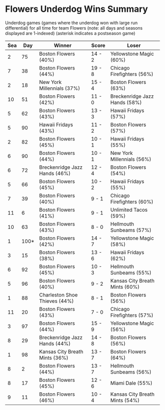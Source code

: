 # Flowers Underdog Wins Summary



Underdog games (games where the underdog won with large run differential) for all time for team Flowers (note: all days and seasons displayed are 1-indexed) (asterisk indicates a postseason game)


| Sea | Day | Winner | Score | Loser | 
| ------ |------ |------ |------ |------ |
| 2 | 75 | Boston Flowers (40%) | 14 - 2 | Yellowstone Magic (60%) | 
| 7 | 38 | Boston Flowers (44%) | 19 - 8 | Chicago Firefighters (56%) | 
| 2 | 18 | New York Millennials (37%) | 15 - 4 | Boston Flowers (63%) | 
| 10 | 51 | Boston Flowers (42%) | 11 - 0 | Breckenridge Jazz Hands (58%) | 
| 5 | 62 | Boston Flowers (43%) | 13 - 3 | Hawaii Fridays (57%) | 
| 5 | 90 | Hawaii Fridays (43%) | 11 - 2 | Boston Flowers (57%) | 
| 2 | 82 | Boston Flowers (45%) | 10 - 1 | Hawaii Fridays (55%) | 
| 6 | 90 | Boston Flowers (44%) | 10 - 1 | New York Millennials (56%) | 
| 6 | 72 | Breckenridge Jazz Hands (46%) | 12 - 4 | Boston Flowers (54%) | 
| 5 | 66 | Boston Flowers (45%) | 10 - 2 | Hawaii Fridays (55%) | 
| 7 | 39 | Boston Flowers (40%) | 9 - 1 | Chicago Firefighters (60%) | 
| 11 | 6 | Boston Flowers (41%) | 9 - 1 | Unlimited Tacos (59%) | 
| 10 | 63 | Boston Flowers (43%) | 8 - 0 | Hellmouth Sunbeams (57%) | 
| 1 | 100* | Boston Flowers (42%) | 14 - 7 | Yellowstone Magic (58%) | 
| 3 | 15 | Boston Flowers (38%) | 13 - 6 | Hawaii Fridays (62%) | 
| 6 | 92 | Boston Flowers (45%) | 10 - 3 | Hellmouth Sunbeams (55%) | 
| 5 | 96 | Boston Flowers (40%) | 9 - 2 | Kansas City Breath Mints (60%) | 
| 1 | 88 | Charleston Shoe Thieves (44%) | 8 - 1 | Boston Flowers (56%) | 
| 11 | 20 | Boston Flowers (43%) | 7 - 0 | Chicago Firefighters (57%) | 
| 3 | 97 | Boston Flowers (44%) | 15 - 9 | Yellowstone Magic (56%) | 
| 8 | 29 | Breckenridge Jazz Hands (44%) | 14 - 8 | Boston Flowers (56%) | 
| 1 | 98 | Kansas City Breath Mints (36%) | 13 - 7 | Boston Flowers (64%) | 
| 8 | 2 | Boston Flowers (44%) | 13 - 7 | Hellmouth Sunbeams (56%) | 
| 8 | 17 | Boston Flowers (45%) | 12 - 6 | Miami Dale (55%) | 
| 9 | 11 | Boston Flowers (46%) | 10 - 4 | Kansas City Breath Mints (54%) | 


